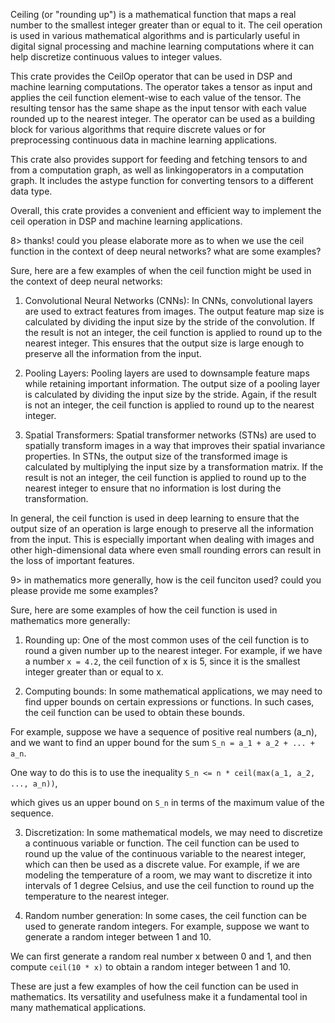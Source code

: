 <ceil mathematical operator for DSP and machine
learning>

Ceiling (or "rounding up") is a mathematical
function that maps a real number to the smallest
integer greater than or equal to it. The ceil
operation is used in various mathematical
algorithms and is particularly useful in digital
signal processing and machine learning
computations where it can help discretize
continuous values to integer values.

This crate provides the CeilOp operator that can
be used in DSP and machine learning
computations. The operator takes a tensor as input
and applies the ceil function element-wise to each
value of the tensor. The resulting tensor has the
same shape as the input tensor with each value
rounded up to the nearest integer. The operator
can be used as a building block for various
algorithms that require discrete values or for
preprocessing continuous data in machine learning
applications.

This crate also provides support for feeding and
fetching tensors to and from a computation graph,
as well as linkingoperators in a computation
graph. It includes the astype function for
converting tensors to a different data type.

Overall, this crate provides a convenient and
efficient way to implement the ceil operation in
DSP and machine learning applications.

8> thanks! could you please elaborate more as to
when we use the ceil function in the context of
deep neural networks? what are some examples?

Sure, here are a few examples of when the ceil
function might be used in the context of deep
neural networks:

1. Convolutional Neural Networks (CNNs): In CNNs,
convolutional layers are used to extract
features from images. The output feature map
size is calculated by dividing the input size
by the stride of the convolution. If the result
is not an integer, the ceil function is applied
to round up to the nearest integer. This
ensures that the output size is large enough to
preserve all the information from the input.

2. Pooling Layers: Pooling layers are used to
downsample feature maps while retaining
important information. The output size of
a pooling layer is calculated by dividing the
input size by the stride. Again, if the result
is not an integer, the ceil function is applied
to round up to the nearest integer.

3. Spatial Transformers: Spatial transformer
networks (STNs) are used to spatially transform
images in a way that improves their spatial
invariance properties. In STNs, the output size
of the transformed image is calculated by
multiplying the input size by a transformation
matrix. If the result is not an integer, the
ceil function is applied to round up to the
nearest integer to ensure that no information
is lost during the transformation.

In general, the ceil function is used in deep
learning to ensure that the output size of an
operation is large enough to preserve all the
information from the input. This is especially
important when dealing with images and other
high-dimensional data where even small rounding
errors can result in the loss of important
features.

9> in mathematics more generally, how is the ceil
funciton used? could you please provide me some
examples?

Sure, here are some examples of how the ceil
function is used in mathematics more generally:

1. Rounding up: One of the most common uses of the
ceil function is to round a given number up to
the nearest integer. For example, if we have
a number `x = 4.2`, the ceil function of x is 5,
since it is the smallest integer greater than
or equal to x.

2. Computing bounds: In some mathematical
applications, we may need to find upper bounds
on certain expressions or functions. In such
cases, the ceil function can be used to obtain
these bounds. 

For example, suppose we have
a sequence of positive real numbers (a_n), and
we want to find an upper bound for the sum 
`S_n = a_1 + a_2 + ... + a_n`. 

One way to do this is to use the inequality 
`S_n <= n * ceil(max(a_1, a_2, ..., a_n))`, 

which gives us an upper bound on `S_n` in terms of
the maximum value of the sequence.

3. Discretization: In some mathematical models,
we may need to discretize a continuous variable
or function. The ceil function can be used to
round up the value of the continuous variable
to the nearest integer, which can then be used
as a discrete value. For example, if we are
modeling the temperature of a room, we may want
to discretize it into intervals of 1 degree
Celsius, and use the ceil function to round up
the temperature to the nearest integer.

4. Random number generation: In some cases, the
ceil function can be used to generate random
integers. For example, suppose we want to
generate a random integer between 1 and 10. 

We can first generate a random real number
x between 0 and 1, and then compute `ceil(10 * x)`
to obtain a random integer between 1 and 10.

These are just a few examples of how the ceil
function can be used in mathematics. Its
versatility and usefulness make it
a fundamental tool in many mathematical
applications.
